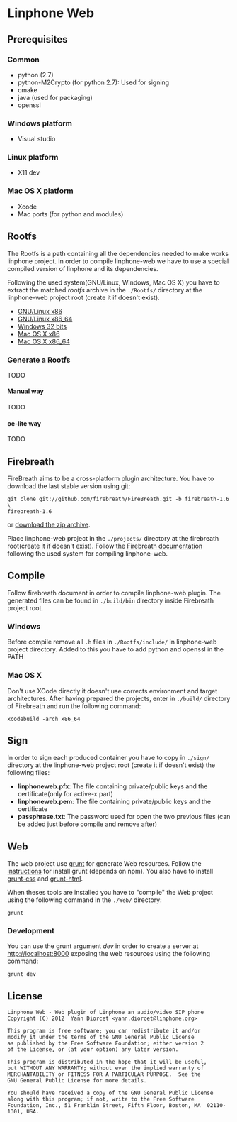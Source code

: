 Linphone Web
============

Prerequisites
-------------

### Common
* python (2.7)
* python-M2Crypto (for python 2.7): Used for signing
* cmake
* java (used for packaging)
* openssl

### Windows platform
* Visual studio

### Linux platform
* X11 dev

### Mac OS X platform
* Xcode
* Mac ports (for python and modules)

Rootfs
------
The Rootfs is a path containing all the dependencies needed to make works 
linphone project. In order to compile linphone-web we have to use a special
compiled version of linphone and its dependencies.

Following the used system(GNU/Linux, Windows, Mac OS X) you have to extract the
matched *rootfs* archive in the `./Rootfs/` directory at the linphone-web
project root (create it if doesn't exist).

* [GNU/Linux x86](http://www.linphone.org/rootfs/linphone-rootfs-linphone-webplugin-linux-x86.tar.gz)
* [GNU/Linux x86_64](http://www.linphone.org/rootfs/linphone-rootfs-linphone-webplugin-linux-x86_64.tar.gz)
* [Windows 32 bits](http://www.linphone.org/rootfs/linphone-rootfs-linphone-webplugin-windows-x86.tar.gz)
* [Mac OS X x86](http://www.linphone.org/rootfs/linphone-rootfs-linphone-webplugin-darwin-x86.tar.gz)
* [Mac OS X x86_64](http://www.linphone.org/rootfs/linphone-rootfs-linphone-webplugin-darwin-x86_64.tar.gz)


### Generate a Rootfs
TODO
#### Manual way
TODO
#### oe-lite way
TODO


Firebreath
----------
FireBreath aims to be a cross-platform plugin architecture. You have to
download the last stable version using git:

    git clone git://github.com/firebreath/FireBreath.git -b firebreath-1.6 \
    firebreath-1.6

or [download the zip archive](https://github.com/firebreath/FireBreath/zipball/firebreath-1.6).

Place linphone-web project in the `./projects/` directory at the firebreath
root(create it if doesn't exist). Follow the [Firebreath documentation](http://www.firebreath.org/display/documentation/Building+FireBreath+Plugins)
following the used system for compiling linphone-web.


Compile
-------
Follow firebreath document in order to compile linphone-web plugin. 
The generated files can be found in `./build/bin` directory inside
Firebreath project root. 

### Windows
Before compile remove all `.h` files in `./Rootfs/include/` in linphone-web
project directory. Added to this you have to add python and openssl in the
PATH

### Mac OS X
Don't use XCode directly it doesn't use corrects environment and target 
architectures. After having prepared the projects, enter in `./build/`
directory of Firebreath and run the following command:

    xcodebuild -arch x86_64


Sign
---
In order to sign each produced container you have to copy in `./sign/` 
directory at the linphone-web project root (create it if doesn't exist) the 
following files:

* **linphoneweb.pfx**: The file containing private/public keys and the 
certificate(only for active-x part)
* **linphoneweb.pem**: The file containing private/public keys and the 
certificate
* **passphrase.txt**: The password used for open the two previous files 
(can be added just before compile and remove after)


Web
---
The web project use [grunt](http://gruntjs.com/) for generate Web resources.
Follow the [instructions](https://github.com/gruntjs/grunt) for install grunt
(depends on npm). You also have to install
[grunt-css](https://github.com/jzaefferer/grunt-css) and
[grunt-html](https://github.com/jzaefferer/grunt-html).

When theses tools are installed you have to "compile" the Web project using
the following command in the `./Web/` directory:

    grunt


### Development
You can use the grunt argument *dev* in order to create a server at
[http://localhost:8000](http://localhost:8000) exposing the web resources
using the following command:

    grunt dev


License
-------

	Linphone Web - Web plugin of Linphone an audio/video SIP phone
	Copyright (C) 2012  Yann Diorcet <yann.diorcet@linphone.org>	
	
	This program is free software; you can redistribute it and/or
	modify it under the terms of the GNU General Public License
	as published by the Free Software Foundation; either version 2
	of the License, or (at your option) any later version.

	This program is distributed in the hope that it will be useful,
	but WITHOUT ANY WARRANTY; without even the implied warranty of
	MERCHANTABILITY or FITNESS FOR A PARTICULAR PURPOSE.  See the
	GNU General Public License for more details.
	
	You should have received a copy of the GNU General Public License
	along with this program; if not, write to the Free Software
	Foundation, Inc., 51 Franklin Street, Fifth Floor, Boston, MA  02110-1301, USA.

